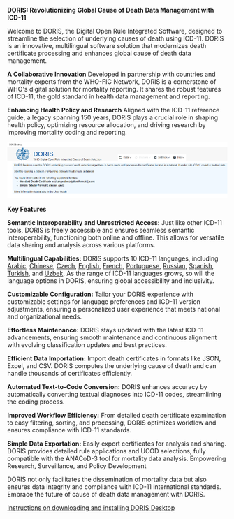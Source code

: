 **DORIS: Revolutionizing Global Cause of Death Data Management with ICD-11**

Welcome to DORIS, the Digital Open Rule Integrated Software, designed to streamline the selection of underlying causes of death using ICD-11. DORIS is an innovative, multilingual software solution that modernizes death certificate processing and enhances global cause of death data management.

**A Collaborative Innovation**
Developed in partnership with countries and mortality experts from the WHO-FIC Network, DORIS is a cornerstone of WHO's digital solution for mortality reporting. It shares the robust features of ICD-11, the gold standard in health data management and reporting.

**Enhancing Health Policy and Research**
Aligned with the ICD-11 reference guide, a legacy spanning 150 years, DORIS plays a crucial role in shaping health policy, optimizing resource allocation, and driving research by improving mortality coding and reporting.

![dorisdesktoppicture](img/Desktopversion24.png)

**Key Features**

**Semantic Interoperability and Unrestricted Access:** Just like other ICD-11 tools, DORIS is freely accessible and ensures seamless semantic interoperability, functioning both online and offline. This allows for versatile data sharing and analysis across various platforms.

**Multilingual Capabilities:** DORIS supports 10 ICD-11 languages, including [Arabic](https://icd.who.int/doris/ar), [Chinese](https://icd.who.int/doris/zh), [Czech](https://icd.who.int/doris/cs), [English](https://icd.who.int/doris/en), [French](https://icd.who.int/doris/fr), [Portuguese](https://icd.who.int/doris/pt), [Russian](https://icd.who.int/doris/ru), [Spanish](https://icd.who.int/doris/es), [Turkish](https://icd.who.int/doris/tr), and [Uzbek](https://icd.who.int/doris/uz). As the range of ICD-11 languages grows, so will the language options in DORIS, ensuring global accessibility and inclusivity.

**Customizable Configuration:** Tailor your DORIS experience with customizable settings for language preferences and ICD-11 version adjustments, ensuring a personalized user experience that meets national and organizational needs.

**Effortless Maintenance:** DORIS stays updated with the latest ICD-11 advancements, ensuring smooth maintenance and continuous alignment with evolving classification updates and best practices.

**Efficient Data Importation:** Import death certificates in formats like JSON, Excel, and CSV. DORIS computes the underlying cause of death and can handle thousands of certificates efficiently.

**Automated Text-to-Code Conversion:** DORIS enhances accuracy by automatically converting textual diagnoses into ICD-11 codes, streamlining the coding process.

**Improved Workflow Efficiency:** From detailed death certificate examination to easy filtering, sorting, and processing, DORIS optimizes workflow and ensures compliance with ICD-11 standards.

**Simple Data Exportation:** Easily export certificates for analysis and sharing. DORIS provides detailed rule applications and UCOD selections, fully compatible with the ANACoD-3 tool for mortality data analysis.
Empowering Research, Surveillance, and Policy Development

DORIS not only facilitates the dissemination of mortality data but also ensures data integrity and compliance with ICD-11 international standards. Embrace the future of cause of death data management with DORIS.


[Instructions on downloading and installing DORIS Desktop](download-installation.md)
